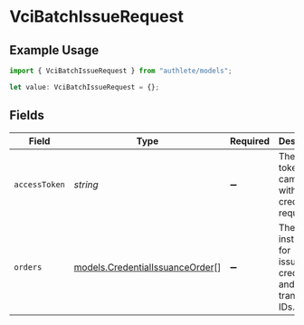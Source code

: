 # VciBatchIssueRequest

## Example Usage

```typescript
import { VciBatchIssueRequest } from "authlete/models";

let value: VciBatchIssueRequest = {};
```

## Fields

| Field                                                                    | Type                                                                     | Required                                                                 | Description                                                              |
| ------------------------------------------------------------------------ | ------------------------------------------------------------------------ | ------------------------------------------------------------------------ | ------------------------------------------------------------------------ |
| `accessToken`                                                            | *string*                                                                 | :heavy_minus_sign:                                                       | The access token that came along with the credential request.            |
| `orders`                                                                 | [models.CredentialIssuanceOrder](../models/credentialissuanceorder.md)[] | :heavy_minus_sign:                                                       | The instructions for issuance of credentials and/or transaction IDs.     |